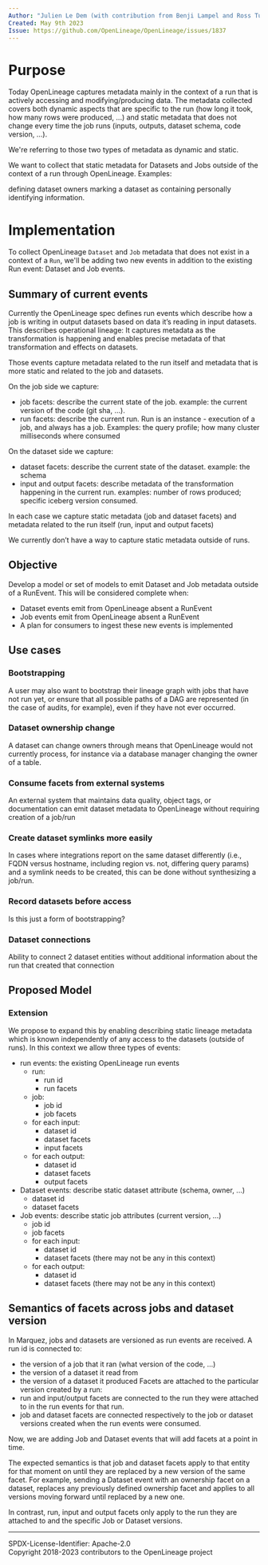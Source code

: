 ```yaml
---
Author: "Julien Le Dem (with contribution from Benji Lampel and Ross Turk)"
Created: May 9th 2023
Issue: https://github.com/OpenLineage/OpenLineage/issues/1837
---
```


# Purpose

Today OpenLineage captures metadata mainly in the context of a run that is actively accessing and modifying/producing data. The metadata collected covers both dynamic aspects that are specific to the run (how long it took, how many rows were produced, ...) and static metadata that does not change every time the job runs (inputs, outputs, dataset schema, code version, ...).

We're referring to those two types of metadata as dynamic and static.

We want to collect that static metadata for Datasets and Jobs outside of the context of a run through OpenLineage.
Examples:

defining dataset owners
marking a dataset as containing personally identifying information.

# Implementation

To collect OpenLineage `Dataset` and `Job` metadata that does not exist in a context of a `Run`, 
we'll be adding two new events in addition to the existing Run event: Dataset and Job events. 

## Summary of current events
Currently the OpenLineage spec defines run events which describe how a job is writing in output datasets based on data it’s reading in input datasets. 
This describes operational lineage: It captures metadata as the transformation is happening and enables precise metadata of that transformation and effects on datasets.

Those events capture metadata related to the run itself and metadata that is more static and related to the job and datasets.

On the job side we capture:
- job facets: describe the current state of the job. example: the current version of the code (git sha, …).
- run facets: describe the current run. Run is an instance - execution of a job, and always has a job. Examples: the query profile; how many cluster milliseconds where consumed

On the dataset side we capture:
- dataset facets: describe the current state of the dataset. example: the schema 
- input and output facets: describe metadata of the transformation happening in the current run. examples: number of rows produced; specific iceberg version consumed.

In each case we capture static metadata (job and dataset facets) and metadata related to the run itself (run, input and output facets)

We currently don’t have a way to capture static metadata outside of runs.

## Objective
Develop a model or set of models to emit Dataset and Job metadata outside of a RunEvent. 
This will be considered complete when:
- Dataset events emit from OpenLineage absent a RunEvent
- Job events emit from OpenLineage absent a RunEvent
- A plan for consumers to ingest these new events is implemented

## Use cases
### Bootstrapping
A user may also want to bootstrap their lineage graph with jobs that have not run yet, or ensure that all possible paths of a DAG are represented (in the case of audits, for example), even if they have not ever occurred.
### Dataset ownership change
A dataset can change owners through means that OpenLineage would not currently process, for instance via a database manager changing the owner of a table.
### Consume facets from external systems
An external system that maintains data quality, object tags, or documentation can emit dataset metadata to OpenLineage without requiring creation of a job/run 
### Create dataset symlinks more easily
In cases where integrations report on the same dataset differently (i.e., FQDN versus hostname, including region vs. not, differing query params) and a symlink needs to be created, this can be done without synthesizing a job/run. 
### Record datasets before access
Is this just a form of bootstrapping?
### Dataset connections
Ability to connect 2 dataset entities without additional information about the run that created that connection

## Proposed Model
### Extension
We propose to expand this by enabling describing static lineage metadata which is known independently of any access to the datasets (outside of runs).
In this context we allow three types of events:
- run events: the existing OpenLineage run events
  - run: 
    - run id
    - run facets
  - job: 
    - job id
    - job facets
  - for each input: 
    - dataset id
    - dataset facets
    - input facets
  - for each output: 
    - dataset id
    - dataset facets
    - output facets
- Dataset events: describe static dataset attribute (schema, owner, ...)
  - dataset id
  - dataset facets
- Job events: describe static job attributes (current version, …)
  - job id
  - job facets
  - for each input: 
    - dataset id
    - dataset facets (there may not be any in this context)
  - for each output: 
    - dataset id
    - dataset facets (there may not be any in this context)

## Semantics of facets across jobs and dataset version
In Marquez, jobs and datasets are versioned as run events are received. 
A run id is connected to:
- the version of a job that it ran (what version of the code, …)
- the version of a dataset it read from
- the version of a dataset it produced
Facets are attached to the particular version created by a run:
- run and input/output facets are connected to the run they were attached to in the run events for that run.
- job and dataset facets are connected respectively to the job or dataset versions created when the run events were consumed.

Now, we are adding Job and Dataset events that will add facets at a point in time. 

The expected semantics is that job and dataset facets apply to that entity for that moment on until they are replaced by a new version of the same facet. For example, sending a Dataset event with an ownership facet on a dataset, replaces any previously defined ownership facet and applies to all versions moving forward until replaced by a new one.

In contrast, run, input and output facets only apply to the run they are attached to and the specific Job or Dataset versions.


----
SPDX-License-Identifier: Apache-2.0\
Copyright 2018-2023 contributors to the OpenLineage project
